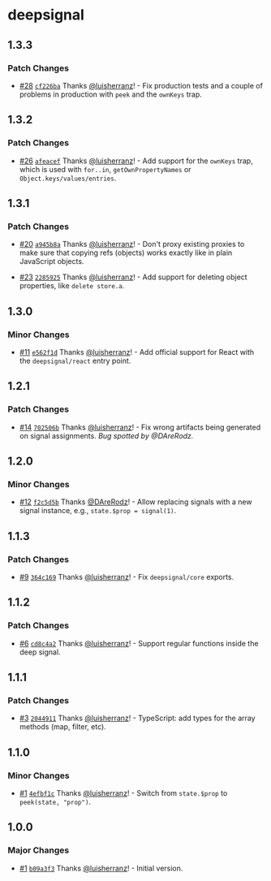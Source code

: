# deepsignal

## 1.3.3

### Patch Changes

- [#28](https://github.com/luisherranz/deepsignal/pull/28) [`cf226ba`](https://github.com/luisherranz/deepsignal/commit/cf226ba88fe92df89c93540e017926784a58de30) Thanks [@luisherranz](https://github.com/luisherranz)! - Fix production tests and a couple of problems in production with `peek` and the `ownKeys` trap.

## 1.3.2

### Patch Changes

- [#26](https://github.com/luisherranz/deepsignal/pull/26) [`afeacef`](https://github.com/luisherranz/deepsignal/commit/afeacef1f1f1cf6f2f936f20faee38a225aeb2ff) Thanks [@luisherranz](https://github.com/luisherranz)! - Add support for the `ownKeys` trap, which is used with `for..in`, `getOwnPropertyNames` or `Object.keys/values/entries`.

## 1.3.1

### Patch Changes

- [#20](https://github.com/luisherranz/deepsignal/pull/20) [`a945b8a`](https://github.com/luisherranz/deepsignal/commit/a945b8a564502d9ec757024b9d7615734f55e91c) Thanks [@luisherranz](https://github.com/luisherranz)! - Don't proxy existing proxies to make sure that copying refs (objects) works exactly like in plain JavaScript objects.

* [#23](https://github.com/luisherranz/deepsignal/pull/23) [`2285925`](https://github.com/luisherranz/deepsignal/commit/2285925fa3d864650c8d220482806b8ca1922aaf) Thanks [@luisherranz](https://github.com/luisherranz)! - Add support for deleting object properties, like `delete store.a`.

## 1.3.0

### Minor Changes

- [#11](https://github.com/luisherranz/deepsignal/pull/11) [`e562f1d`](https://github.com/luisherranz/deepsignal/commit/e562f1d4e22e1885eb9e5055a05c6abde600616e) Thanks [@luisherranz](https://github.com/luisherranz)! - Add official support for React with the `deepsignal/react` entry point.

## 1.2.1

### Patch Changes

- [#14](https://github.com/luisherranz/deepsignal/pull/14) [`702506b`](https://github.com/luisherranz/deepsignal/commit/702506b98bf8fccabba567382f60a59b31d66f54) Thanks [@luisherranz](https://github.com/luisherranz)! - Fix wrong artifacts being generated on signal assignments. _Bug spotted by @DAreRodz._

## 1.2.0

### Minor Changes

- [#12](https://github.com/luisherranz/deepsignal/pull/12) [`f2c5d5b`](https://github.com/luisherranz/deepsignal/commit/f2c5d5b29a6674cf77f1b4da2a404c3c86a5ebe8) Thanks [@DAreRodz](https://github.com/DAreRodz)! - Allow replacing signals with a new signal instance, e.g., `state.$prop = signal(1)`.

## 1.1.3

### Patch Changes

- [#9](https://github.com/luisherranz/deepsignal/pull/9) [`364c169`](https://github.com/luisherranz/deepsignal/commit/364c1696c759442b4360bbbc6bbe921d6ff66ef5) Thanks [@luisherranz](https://github.com/luisherranz)! - Fix `deepsignal/core` exports.

## 1.1.2

### Patch Changes

- [#6](https://github.com/luisherranz/deepsignal/pull/6) [`cd8c4a2`](https://github.com/luisherranz/deepsignal/commit/cd8c4a2717efe30305bfaf13305e193c93d85e1c) Thanks [@luisherranz](https://github.com/luisherranz)! - Support regular functions inside the deep signal.

## 1.1.1

### Patch Changes

- [#3](https://github.com/luisherranz/deepsignal/pull/3) [`2044911`](https://github.com/luisherranz/deepsignal/commit/20449118e631e5b3129f1ae1ba1b81eb0fcf78d0) Thanks [@luisherranz](https://github.com/luisherranz)! - TypeScript: add types for the array methods (map, filter, etc).

## 1.1.0

### Minor Changes

- [#1](https://github.com/luisherranz/deepsignal/pull/1) [`4efbf1c`](https://github.com/luisherranz/deepsignal/commit/4efbf1ccc3b089e6a6722de1e58b28e91d540517) Thanks [@luisherranz](https://github.com/luisherranz)! - Switch from `state.$prop` to `peek(state, "prop")`.

## 1.0.0

### Major Changes

- [#1](https://github.com/luisherranz/deepsignal/pull/1) [`b09a3f3`](https://github.com/luisherranz/deepsignal/commit/b09a3f3c911da103ef3179e6d5509035e3e3909b) Thanks [@luisherranz](https://github.com/luisherranz)! - Initial version.
